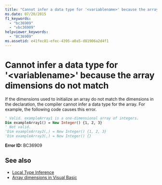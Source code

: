 ```yaml
---
title: "Cannot infer a data type for '<variablename>' because the array dimensions do not match"
ms.date: 07/20/2015
f1_keywords: 
  - "bc36909"
  - "vbc36909"
helpviewer_keywords: 
  - "BC36909"
ms.assetid: e41fec81-efec-4395-a0a5-d81906a2d4f1
---
```

# Cannot infer a data type for '\<variablename>' because the array dimensions do not match
If the dimensions used to initialize an array do not match the dimensions in the declaration, the compiler cannot infer a data type for the array. For example, the following code causes this error.  
  
```vb  
' Valid. exampleArray1 is a one-dimensional array of integers.  
Dim exampleArray1() = New Integer() {1, 2, 3}  
' Not valid.  
'Dim exampleArray2(,) = New Integer() {1, 2, 3}  
'Dim exampleArray3(,) = New Integer() {}  
```  
  
 **Error ID:** BC36909  
  
## See also

- [Local Type Inference](../programming-guide/language-features/variables/local-type-inference.md)
- [Array dimensions in Visual Basic](../programming-guide/language-features/arrays/array-dimensions.md)
